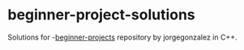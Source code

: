 # beginner-project-solutions
Solutions for -[beginner-projects](https://github.com/jorgegonzalez/beginner-projects) repository by jorgegonzalez in C++.
